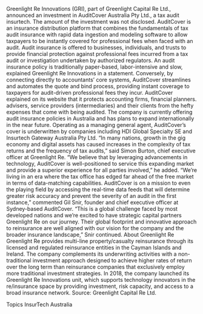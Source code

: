 Greenlight Re Innovations (GRI), part of Greenlight Capital Re Ltd., announced an investment in AuditCover Australia Pty Ltd., a tax audit insurtech.
The amount of the investment was not disclosed.
AuditCover is an insurance distribution platform that combines the fundamentals of tax audit insurance with rapid data ingestion and modeling software to allow taxpayers to be instantly covered for professional fees when faced with an audit.
Audit insurance is offered to businesses, individuals, and trusts to provide financial protection against professional fees incurred from a tax audit or investigation undertaken by authorized regulators. An audit insurance policy is traditionally paper-based, labor-intensive and slow, explained Greenlight Re Innovations in a statement.
Conversely, by connecting directly to accountants’ core systems, AuditCover streamlines and automates the quote and bind process, providing instant coverage to taxpayers for audit-driven professional fees they incur. AuditCover explained on its website that it protects accounting firms, financial planners. advisers, service providers (intermediaries) and their clients from the hefty expenses that come with being audited.
The company is currently offering audit insurance policies in Australia and has plans to expand internationally in the near future.
Operating as a managing general agent, AuditCover’s cover is underwritten by companies including HDI Global Specialty SE and Insurtech Gateway Australia Pty Ltd.
“In many nations, growth in the gig economy and digital assets has caused increases in the complexity of tax returns and the frequency of tax audits,” said Simon Burton, chief executive officer at Greenlight Re.
“We believe that by leveraging advancements in technology, AuditCover is well-positioned to service this expanding market and provide a superior experience for all parties involved,” he added.
“We’re living in an era where the tax office has edged far ahead of the free market in terms of data-matching capabilities. AuditCover is on a mission to even the playing field by accessing the real-time data feeds that will determine greater risk accuracy and prevent the severity of an audit in the first instance,” commented Gil Snir, founder and chief executive officer at Sydney-based AuditCover.
“This is a global challenge faced by most developed nations and we’re excited to have strategic capital partners Greenlight Re on our journey. Their global footprint and innovative approach to reinsurance are well aligned with our vision for the company and the broader insurance landscape,” Snir continued.
About Greenlight Re
Greenlight Re provides multi-line property/casualty reinsurance through its licensed and regulated reinsurance entities in the Cayman Islands and Ireland. The company complements its underwriting activities with a non-traditional investment approach designed to achieve higher rates of return over the long term than reinsurance companies that exclusively employ more traditional investment strategies. In 2018, the company launched its Greenlight Re Innovations unit, which supports technology innovators in the re/insurance space by providing investment, risk capacity, and access to a broad insurance network.
Source: Greenlight Capital Re Ltd.

Topics
InsurTech
Australia
